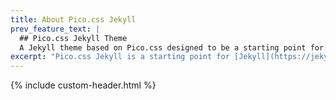 ```yaml
---
title: About Pico.css Jekyll
prev_feature_text: |
  ## Pico.css Jekyll Theme
  A Jekyll theme based on Pico.css designed to be a starting point for any Jekyll website
excerpt: "Pico.css Jekyll is a starting point for [Jekyll](https://jekyllrb.com/) projects. Rather than starting from scratch, this boilerplate is designed to get the ball rolling immediately. Install it, configure it, tweak it, push it."
---
```


{% include custom-header.html %}
